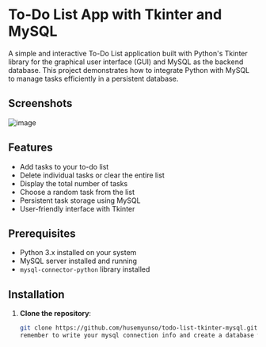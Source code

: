 # To-Do List App with Tkinter and MySQL

A simple and interactive To-Do List application built with Python's Tkinter library for the graphical user interface (GUI) and MySQL as the backend database. This project demonstrates how to integrate Python with MySQL to manage tasks efficiently in a persistent database.
## Screenshots
![image](https://github.com/user-attachments/assets/a38c26c4-e1ad-47eb-8756-2ca87213e180)

## Features

- Add tasks to your to-do list
- Delete individual tasks or clear the entire list
- Display the total number of tasks
- Choose a random task from the list
- Persistent task storage using MySQL
- User-friendly interface with Tkinter

## Prerequisites

- Python 3.x installed on your system
- MySQL server installed and running
- `mysql-connector-python` library installed

## Installation

1. **Clone the repository**:
   ```bash
   git clone https://github.com/husemyunso/todo-list-tkinter-mysql.git
   remember to write your mysql connection info and create a database with the name (todo_list_db) to be able to use it directly.
